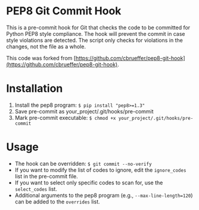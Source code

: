PEP8 Git Commit Hook
====================
This is a pre-commit hook for Git that checks the code to be committed
for Python PEP8 style compliance.  The hook will prevent the commit in
case style violations are detected. The script only checks for violations 
in the changes, not the file as a whole.

This code was forked from [https://github.com/cbrueffer/pep8-git-hook](https://github.com/cbrueffer/pep8-git-hook).


Installation
====================

1. Install the pep8 program: ```$ pip install "pep8>=1.3"```
2. Save pre-commit as your_project/.git/hooks/pre-commit
3. Mark pre-commit executable: ```$ chmod +x your_project/.git/hooks/pre-commit```


Usage
====================
* The hook can be overridden: ```$ git commit --no-verify```
* If you want to modify the list of codes to ignore, edit the ```ignore_codes``` list in the pre-commit file.
* If you want to select only specific codes to scan for, use the ```select_codes``` list.
* Additional arguments to the pep8 program (e.g., ```--max-line-length=120```) can be added to the ```overrides``` list.

